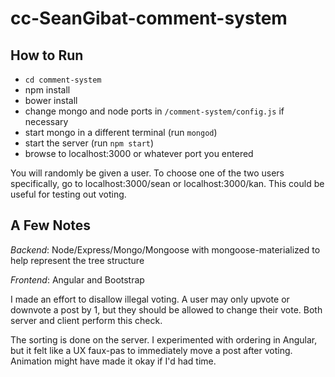 # cc-SeanGibat-comment-system

## How to Run

* ```cd comment-system```
* npm install
* bower install
* change mongo and node ports in ```/comment-system/config.js``` if necessary
* start mongo in a different terminal (run ```mongod```)
* start the server (run ```npm start```)
* browse to localhost:3000 or whatever port you entered

You will randomly be given a user. To choose one of the two users specifically, go to localhost:3000/sean or localhost:3000/kan. This could be useful for testing out voting.

## A Few Notes

*Backend*: Node/Express/Mongo/Mongoose with mongoose-materialized to help represent the tree structure

*Frontend*: Angular and Bootstrap

I made an effort to disallow illegal voting. A user may only upvote or downvote a post by 1, but they should be allowed to change their vote. Both server and client perform this check.

The sorting is done on the server. I experimented with ordering in Angular, but it felt like a UX faux-pas to immediately move a post after voting. Animation might have made it okay if I'd had time.